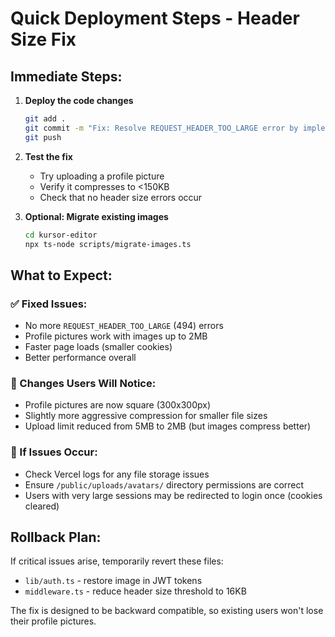 # Quick Deployment Steps - Header Size Fix

## Immediate Steps:

1. **Deploy the code changes**

   ```bash
   git add .
   git commit -m "Fix: Resolve REQUEST_HEADER_TOO_LARGE error by implementing file-based image storage"
   git push
   ```

2. **Test the fix**

   - Try uploading a profile picture
   - Verify it compresses to <150KB
   - Check that no header size errors occur

3. **Optional: Migrate existing images**
   ```bash
   cd kursor-editor
   npx ts-node scripts/migrate-images.ts
   ```

## What to Expect:

### ✅ Fixed Issues:

- No more `REQUEST_HEADER_TOO_LARGE` (494) errors
- Profile pictures work with images up to 2MB
- Faster page loads (smaller cookies)
- Better performance overall

### 🔄 Changes Users Will Notice:

- Profile pictures are now square (300x300px)
- Slightly more aggressive compression for smaller file sizes
- Upload limit reduced from 5MB to 2MB (but images compress better)

### 🚨 If Issues Occur:

- Check Vercel logs for any file storage issues
- Ensure `/public/uploads/avatars/` directory permissions are correct
- Users with very large sessions may be redirected to login once (cookies cleared)

## Rollback Plan:

If critical issues arise, temporarily revert these files:

- `lib/auth.ts` - restore image in JWT tokens
- `middleware.ts` - reduce header size threshold to 16KB

The fix is designed to be backward compatible, so existing users won't lose their profile pictures.
